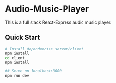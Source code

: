 # Audio-Music-Player
 
This is a full stack React-Express audio music player.

## Quick Start

```bash
# Install dependencies server/client
npm install
cd client
npm install

## Serve on localhost:3000
npm run dev
```
